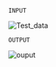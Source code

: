 ``INPUT``

![Test_data](https://github.com/lionkingchuja/detect_paper_and_crop/assets/94731498/9af45523-8655-4409-a4e3-4a3a45fdf10c)

``OUTPUT``

![ouput](https://github.com/lionkingchuja/detect_paper_and_crop/assets/94731498/718500fa-de9b-4ec0-af13-9745d2313121)
